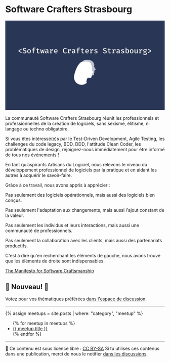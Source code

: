 # Software Crafters Strasbourg

![Logo du Software Crafters Strasbourg](swcraftsxb-logo-grand.jpeg)

La communauté Software Crafters Strasbourg réunit les professionnels et professionnelles de la création de logiciels, sans sexisme, élitisme, ni langage ou techno obligatoire.

Si vous êtes intéressé(e)s par le Test-Driven Development, Agile Testing, les challenges du code legacy, BDD, DDD, l'attitude Clean Coder, les problématiques de design, rejoignez-nous immédiatement pour être informé de tous nos événements !

En tant qu’aspirants Artisans du Logiciel, nous relevons le niveau du développement professionnel de logiciels par la pratique et en aidant les autres à acquérir le savoir-faire.

Grâce à ce travail, nous avons appris à apprécier :

Pas seulement des logiciels opérationnels, mais aussi des logiciels bien conçus.

Pas seulement l'adaptation aux changements, mais aussi l'ajout constant de la valeur.

Pas seulement les individus et leurs interactions, mais aussi une communauté de professionnels.

Pas seulement la collaboration avec les clients, mais aussi des partenariats productifs.

C'est à dire qu'en recherchant les éléments de gauche, nous avons trouvé que les éléments de droite sont indispensables.

[The Manifesto for Software Craftsmanship](http://manifesto.softwarecraftsmanship.org/)

## 🎉 Nouveau! 🎉

Votez pour vos thématiques préférées [dans l'espace de discussion](https://github.com/swcraftstras/swcraftstras.github.io/discussions/6).

---
{% assign meetups = site.posts | where: "category", "meetup" %}

<ul>
{% for meetup in meetups %}
  <li><a href="{{ meetup.url }}">{{ meetup.title }}</a></li>
{% endfor %}
</ul>

---

📜 Ce contenu est sous licence libre : [CC BY-SA](https://creativecommons.org/licenses/by-sa/4.0/deed.fr)
Si tu utilises ces contenus dans une publication, merci de nous le notifier [dans les discussions](https://github.com/swcraftstras/swcraftstras.github.io/discussions/categories/attributions-cc-by-sa).
